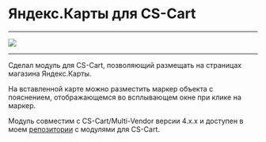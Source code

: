 # Яндекс.Карты для CS-Cart

* * *
![](/2015/05/29/cs-cart-yandex-maps/img/cover.png)
* * *

Сделал модуль для CS-Cart, позволяющий размещать на страницах магазина Яндекс.Карты.

На вставленной карте можно разместить маркер объекта с пояснением, отображающемся во всплывающем окне при клике на маркер.

Модуль совместим с CS-Cart/Multi-Vendor версии 4.x.x и доступен в моем [репозитории](https://bitbucket.org/torunar/cs-cart-addons/src/) с модулями для CS-Cart.